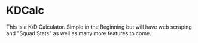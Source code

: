 # KDCalc
This is a K/D Calculator. Simple in the Beginning but will have web scraping and "Squad Stats" as well as many more features to come.
